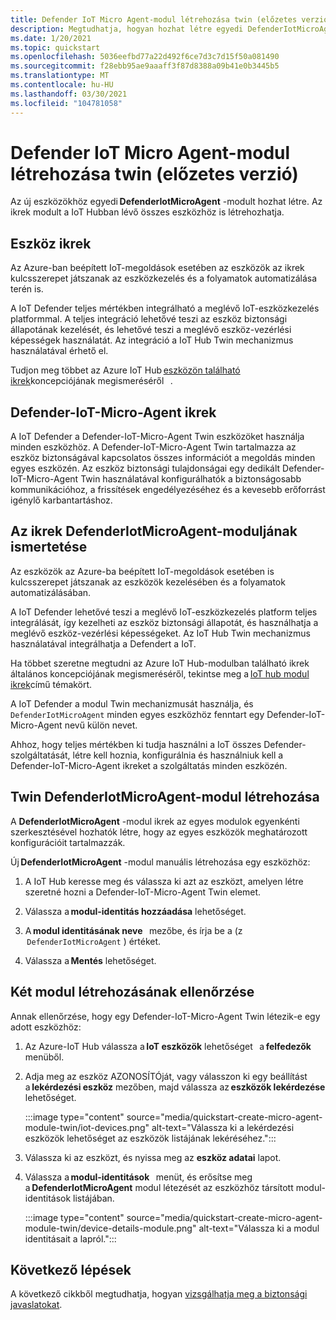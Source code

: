 ```yaml
---
title: Defender IoT Micro Agent-modul létrehozása twin (előzetes verzió)
description: Megtudhatja, hogyan hozhat létre egyedi DefenderIotMicroAgent-modult az új eszközökhöz.
ms.date: 1/20/2021
ms.topic: quickstart
ms.openlocfilehash: 5036eefbd77a22d492f6ce7d3c7d15f50a081490
ms.sourcegitcommit: f28ebb95ae9aaaff3f87d8388a09b41e0b3445b5
ms.translationtype: MT
ms.contentlocale: hu-HU
ms.lasthandoff: 03/30/2021
ms.locfileid: "104781058"
---
```

# <a name="create-a-defender-iot-micro-agent-module-twin-preview"></a>Defender IoT Micro Agent-modul létrehozása twin (előzetes verzió)

Az új eszközökhöz egyedi **DefenderIotMicroAgent** -modult hozhat létre. Az ikrek modult a IoT Hubban lévő összes eszközhöz is létrehozhatja. 

## <a name="device-twins"></a>Eszköz ikrek 

Az Azure-ban beépített IoT-megoldások esetében az eszközök az ikrek kulcsszerepet játszanak az eszközkezelés és a folyamatok automatizálása terén is. 

A IoT Defender teljes mértékben integrálható a meglévő IoT-eszközkezelés platformmal. A teljes integráció lehetővé teszi az eszköz biztonsági állapotának kezelését, és lehetővé teszi a meglévő eszköz-vezérlési képességek használatát. Az integráció a IoT Hub Twin mechanizmus használatával érhető el. 

Tudjon meg többet az Azure IoT Hub [eszközön található ikrek](../iot-hub/iot-hub-devguide-device-twins.md)koncepciójának megismeréséről   . 

## <a name="defender-iot-micro-agent-twins"></a>Defender-IoT-Micro-Agent ikrek 

A IoT Defender a Defender-IoT-Micro-Agent Twin eszközöket használja minden eszközhöz. A Defender-IoT-Micro-Agent Twin tartalmazza az eszköz biztonságával kapcsolatos összes információt a megoldás minden egyes eszközén. Az eszköz biztonsági tulajdonságai egy dedikált Defender-IoT-Micro-Agent Twin használatával konfigurálhatók a biztonságosabb kommunikációhoz, a frissítések engedélyezéséhez és a kevesebb erőforrást igénylő karbantartáshoz. 

## <a name="understanding-defenderiotmicroagent-module-twins"></a>Az ikrek DefenderIotMicroAgent-moduljának ismertetése 

Az eszközök az Azure-ba beépített IoT-megoldások esetében is kulcsszerepet játszanak az eszközök kezelésében és a folyamatok automatizálásában.

A IoT Defender lehetővé teszi a meglévő IoT-eszközkezelés platform teljes integrálását, így kezelheti az eszköz biztonsági állapotát, és használhatja a meglévő eszköz-vezérlési képességeket. Az IoT Hub Twin mechanizmus használatával integrálhatja a Defendert a IoT.  

Ha többet szeretne megtudni az Azure IoT Hub-modulban található ikrek általános koncepciójának megismeréséről, tekintse meg a [IoT hub modul ikrek](../iot-hub/iot-hub-devguide-module-twins.md)című témakört.

A IoT Defender a modul Twin mechanizmusát használja, és `DefenderIotMicroAgent` minden egyes eszközhöz fenntart egy Defender-IoT-Micro-Agent nevű külön nevet. 

Ahhoz, hogy teljes mértékben ki tudja használni a IoT összes Defender-szolgáltatását, létre kell hoznia, konfigurálnia és használniuk kell a Defender-IoT-Micro-Agent ikreket a szolgáltatás minden eszközén. 

## <a name="create-defenderiotmicroagent-module-twin"></a>Twin DefenderIotMicroAgent-modul létrehozása 

A **DefenderIotMicroAgent** -modul ikrek az egyes modulok egyenkénti szerkesztésével hozhatók létre, hogy az egyes eszközök meghatározott konfigurációit tartalmazzák. 

Új **DefenderIotMicroAgent** -modul manuális létrehozása egy eszközhöz: 

1. A IoT Hub keresse meg és válassza ki azt az eszközt, amelyen létre szeretné hozni a Defender-IoT-Micro-Agent Twin elemet. 

1. Válassza a **modul-identitás hozzáadása** lehetőséget. 

1. A **modul identitásának neve**   mezőbe, és írja be a (z  `DefenderIotMicroAgent` ) értéket. 

1. Válassza a **Mentés** lehetőséget. 

## <a name="verify-the-creation-of-a-module-twin"></a>Két modul létrehozásának ellenőrzése 

Annak ellenőrzése, hogy egy Defender-IoT-Micro-Agent Twin létezik-e egy adott eszközhöz: 

1. Az Azure-IoT Hub válassza a **IoT eszközök** lehetőséget   a **felfedezők**   menüből. 

1. Adja meg az eszköz AZONOSÍTÓját, vagy válasszon ki egy beállítást a **lekérdezési eszköz** mezőben, majd válassza az **eszközök lekérdezése** lehetőséget.  

    :::image type="content" source="media/quickstart-create-micro-agent-module-twin/iot-devices.png" alt-text="Válassza ki a lekérdezési eszközök lehetőséget az eszközök listájának lekéréséhez.":::

1. Válassza ki az eszközt, és nyissa meg az **eszköz adatai** lapot. 

1. Válassza a **modul-identitások**   menüt, és erősítse meg a **DefenderIotMicroAgent** modul létezését az eszközhöz társított modul-identitások listájában.  

    :::image type="content" source="media/quickstart-create-micro-agent-module-twin/device-details-module.png" alt-text="Válassza ki a modul identitásait a lapról.":::

## <a name="next-steps"></a>Következő lépések 

A következő cikkből megtudhatja, hogyan [vizsgálhatja meg a biztonsági javaslatokat](quickstart-investigate-security-recommendations.md).
